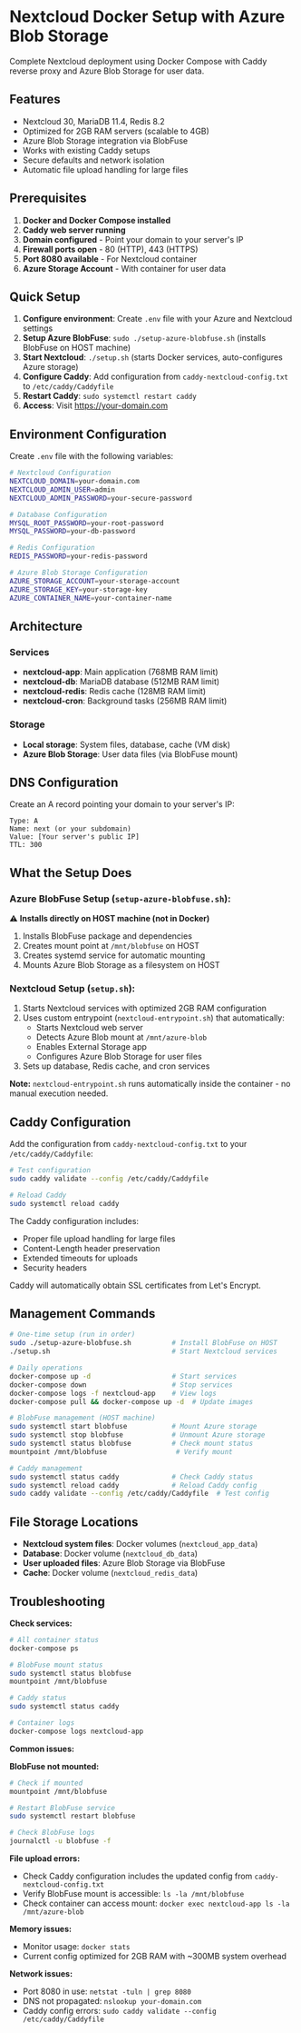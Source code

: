 # Nextcloud Docker Setup with Azure Blob Storage

Complete Nextcloud deployment using Docker Compose with Caddy reverse proxy and Azure Blob Storage for user data.

## Features

- Nextcloud 30, MariaDB 11.4, Redis 8.2
- Optimized for 2GB RAM servers (scalable to 4GB)
- Azure Blob Storage integration via BlobFuse
- Works with existing Caddy setups
- Secure defaults and network isolation
- Automatic file upload handling for large files

## Prerequisites

1. **Docker and Docker Compose installed**
2. **Caddy web server running**
3. **Domain configured** - Point your domain to your server's IP
4. **Firewall ports open** - 80 (HTTP), 443 (HTTPS)
5. **Port 8080 available** - For Nextcloud container
6. **Azure Storage Account** - With container for user data

## Quick Setup

1. **Configure environment**: Create `.env` file with your Azure and Nextcloud settings
2. **Setup Azure BlobFuse**: `sudo ./setup-azure-blobfuse.sh` (installs BlobFuse on HOST machine)
3. **Start Nextcloud**: `./setup.sh` (starts Docker services, auto-configures Azure storage)
4. **Configure Caddy**: Add configuration from `caddy-nextcloud-config.txt` to `/etc/caddy/Caddyfile`
5. **Restart Caddy**: `sudo systemctl restart caddy`
6. **Access**: Visit https://your-domain.com

## Environment Configuration

Create `.env` file with the following variables:

```bash
# Nextcloud Configuration
NEXTCLOUD_DOMAIN=your-domain.com
NEXTCLOUD_ADMIN_USER=admin
NEXTCLOUD_ADMIN_PASSWORD=your-secure-password

# Database Configuration
MYSQL_ROOT_PASSWORD=your-root-password
MYSQL_PASSWORD=your-db-password

# Redis Configuration
REDIS_PASSWORD=your-redis-password

# Azure Blob Storage Configuration
AZURE_STORAGE_ACCOUNT=your-storage-account
AZURE_STORAGE_KEY=your-storage-key
AZURE_CONTAINER_NAME=your-container-name
```

## Architecture

### Services
- **nextcloud-app**: Main application (768MB RAM limit)
- **nextcloud-db**: MariaDB database (512MB RAM limit)
- **nextcloud-redis**: Redis cache (128MB RAM limit)
- **nextcloud-cron**: Background tasks (256MB RAM limit)

### Storage
- **Local storage**: System files, database, cache (VM disk)
- **Azure Blob Storage**: User data files (via BlobFuse mount)

## DNS Configuration

Create an A record pointing your domain to your server's IP:
```
Type: A
Name: next (or your subdomain)
Value: [Your server's public IP]
TTL: 300
```

## What the Setup Does

### Azure BlobFuse Setup (`setup-azure-blobfuse.sh`):
⚠️ **Installs directly on HOST machine (not in Docker)**
1. Installs BlobFuse package and dependencies
2. Creates mount point at `/mnt/blobfuse` on HOST
3. Creates systemd service for automatic mounting
4. Mounts Azure Blob Storage as a filesystem on HOST

### Nextcloud Setup (`setup.sh`):
1. Starts Nextcloud services with optimized 2GB RAM configuration
2. Uses custom entrypoint (`nextcloud-entrypoint.sh`) that automatically:
   - Starts Nextcloud web server
   - Detects Azure Blob mount at `/mnt/azure-blob`
   - Enables External Storage app
   - Configures Azure Blob Storage for user files
3. Sets up database, Redis cache, and cron services

**Note:** `nextcloud-entrypoint.sh` runs automatically inside the container - no manual execution needed.

## Caddy Configuration

Add the configuration from `caddy-nextcloud-config.txt` to your `/etc/caddy/Caddyfile`:

```bash
# Test configuration
sudo caddy validate --config /etc/caddy/Caddyfile

# Reload Caddy
sudo systemctl reload caddy
```

The Caddy configuration includes:
- Proper file upload handling for large files
- Content-Length header preservation
- Extended timeouts for uploads
- Security headers

Caddy will automatically obtain SSL certificates from Let's Encrypt.

## Management Commands

```bash
# One-time setup (run in order)
sudo ./setup-azure-blobfuse.sh          # Install BlobFuse on HOST
./setup.sh                              # Start Nextcloud services

# Daily operations
docker-compose up -d                    # Start services
docker-compose down                     # Stop services
docker-compose logs -f nextcloud-app    # View logs
docker-compose pull && docker-compose up -d  # Update images

# BlobFuse management (HOST machine)
sudo systemctl start blobfuse           # Mount Azure storage
sudo systemctl stop blobfuse            # Unmount Azure storage
sudo systemctl status blobfuse          # Check mount status
mountpoint /mnt/blobfuse                 # Verify mount

# Caddy management
sudo systemctl status caddy             # Check Caddy status
sudo systemctl reload caddy             # Reload Caddy config
sudo caddy validate --config /etc/caddy/Caddyfile  # Test config
```

## File Storage Locations

- **Nextcloud system files**: Docker volumes (`nextcloud_app_data`)
- **Database**: Docker volume (`nextcloud_db_data`)
- **User uploaded files**: Azure Blob Storage via BlobFuse
- **Cache**: Docker volume (`nextcloud_redis_data`)

## Troubleshooting

**Check services:**
```bash
# All container status
docker-compose ps

# BlobFuse mount status
sudo systemctl status blobfuse
mountpoint /mnt/blobfuse

# Caddy status
sudo systemctl status caddy

# Container logs
docker-compose logs nextcloud-app
```

**Common issues:**

**BlobFuse not mounted:**
```bash
# Check if mounted
mountpoint /mnt/blobfuse

# Restart BlobFuse service
sudo systemctl restart blobfuse

# Check BlobFuse logs
journalctl -u blobfuse -f
```

**File upload errors:**
- Check Caddy configuration includes the updated config from `caddy-nextcloud-config.txt`
- Verify BlobFuse mount is accessible: `ls -la /mnt/blobfuse`
- Check container can access mount: `docker exec nextcloud-app ls -la /mnt/azure-blob`

**Memory issues:**
- Monitor usage: `docker stats`
- Current config optimized for 2GB RAM with ~300MB system overhead

**Network issues:**
- Port 8080 in use: `netstat -tuln | grep 8080`
- DNS not propagated: `nslookup your-domain.com`
- Caddy config errors: `sudo caddy validate --config /etc/caddy/Caddyfile`
